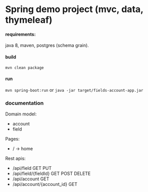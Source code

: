 # Spring demo project (mvc, data, thymeleaf)

#### requirements:
java 8, maven, postgres (schema grain).

#### build
`mvn clean package`

#### run
`mvn spring-boot:run` or `java -jar target/fields-account-app.jar`

### documentation

Domain model:
* account
* field

Pages:
* / -> home

Rest apis:
* /api/field GET PUT
* /api/field/{fieldId} GET POST DELETE
* /api/account GET
* /api/account/{account_id} GET
